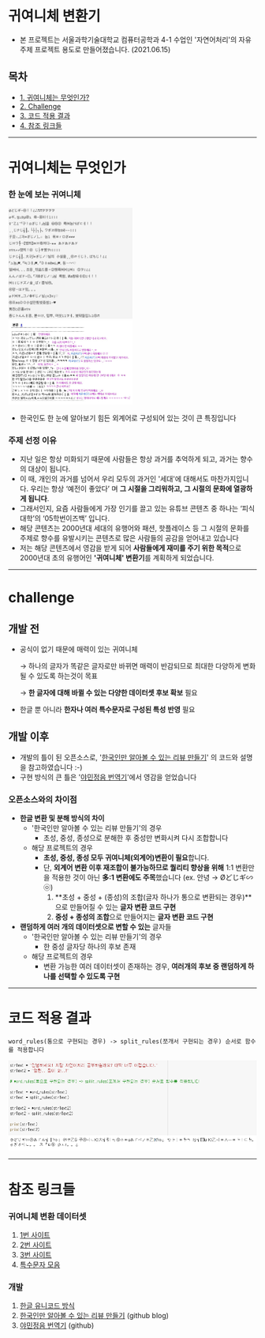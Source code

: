# 귀여니체 변환기

- 본 프로젝트는 서울과학기술대학교 컴퓨터공학과 4-1 수업인 '자연어처리'의 자유주제 프로젝트 용도로 만들어졌습니다. (2021.06.15)

## 목차
- [1. 귀여니체는 무엇인가?](#귀여니체는-무엇인가)
- [2. Challenge](#challenge)
- [3. 코드 적용 결과](#코드-적용-결과)
- [4. 참조 링크들](#참조-링크들)
---

# 귀여니체는 무엇인가

### 한 눈에 보는 귀여니체
<img src = "./readme/Untitled.png" width="50%">
<img src = "./readme/Untitled_1.png" width="50%">

- 한국인도 한 눈에 알아보기 힘든 외계어로 구성되어 있는 것이 큰 특징입니다

### 주제 선정 이유

- 지난 일은 항상 미화되기 때문에 사람들은 항상 과거를 추억하게 되고, 과거는 향수의 대상이 됩니다.
- 이 때, 개인의 과거를 넘어서 우리 모두의 과거인 '세대'에 대해서도 마찬가지입니다. 우리는 항상 ‘예전이 좋았다’ 며 **그 시절을 그리워하고, 그 시절의 문화에 열광하게 됩니다**.
- 그래서인지, 요즘 사람들에게 가장 인기를 끌고 있는 유튜브 콘텐츠 중 하나는 ‘피식대학’의 ‘05학번이즈백’ 입니다.
- 해당 콘텐츠는 2000년대 세대의 유행어와 패션, 핫플레이스 등 그 시절의 문화를 주제로 향수를 유발시키는 콘텐츠로 많은 사람들의 공감을 얻어내고 있습니다
- 저는 해당 콘텐츠에서 영감을 받게 되어 **사람들에게 재미를 주기 위한 목적**으로 2000년대 초의 유행어인 **'귀여니체' 변환기**를 계획하게 되었습니다.

---

# challenge

## 개발 전

- 공식이 없기 때문에 매력이 있는 귀여니체

    → 하나의 글자가 똑같은 글자로만 바뀌면 매력이 반감되므로 최대한 다양하게 변화될 수 있도록 하는것이 목표

    → **한 글자에 대해 바뀔 수 있는 다양한 데이터셋 후보 확보** 필요

- 한글 뿐 아니라 **한자나 여러 특수문자로 구성된 특성** **반영** 필요

## 개발 이후

- 개발의 틀이 된 오픈소스로, '[한국인만 알아볼 수 있는 리뷰 만들기](https://jinh0park.github.io/posts/2018/08/05/hangul.html)' 의 코드와 설명을 참고하였습니다 :-)
- 구현 방식의 큰 틀은 '[야민정음 번역기](https://github.com/joonahn/yamin.py/blob/master/yamin.py)'에서 영감을 얻었습니다

### 오픈소스와의 차이점

- **한글 변환 및 분해 방식의 차이**
    - '한국인만 알아볼 수 있는 리뷰 만들기'의 경우
        - 초성, 중성, 종성으로 분해한 후 중성만 변화시켜 다시 조합합니다
    - 해당 프로젝트의 경우
        - **초성, 중성, 종성 모두 귀여니체(외계어)변환이 필요**합니다.
        - 단, **외계어 변환 이후 재조합이 불가능하므로 퀄리티 향상을 위해** 1:1 변환만을 적용한 것이 아닌 **多:1 변환에도 주목**했습니다 (ex. 안녕 → Øどじギ∽㉧)
            1. **초성 + 중성 + (종성)의 조합(글자 하나가 통으로 변환되는 경우)**으로 만들어질 수 있는 **글자 변환 코드 구현**
            2. **중성 + 종성의 조합**으로 만들어지는 **글자 변환 코드 구현**
- **랜덤하게 여러 개의 데이터셋으로 변할 수 있는** 글자들
    - '한국인만 알아볼 수 있는 리뷰 만들기'의 경우
        - 한 중성 글자당 하나의 후보 존재
    - 해당 프로젝트의 경우
        - 변환 가능한 여러 데이터셋이 존재하는 경우, **여러개의 후보 중 랜덤하게 하나를 선택할 수 있도록 구현**

---

# 코드 적용 결과

`word_rules(통으로 구현되는 경우) -> split_rules(쪼개서 구현되는 경우) 순서로 함수를 적용합니다`

![readme/Untitled_2.png](readme/Untitled_2.png)

---

# 참조 링크들

### 귀여니체 변환 데이터셋

1. [1번 사이트](https://blog.naver.com/furlong49/221191482769)
2. [2번 사이트](https://steemit.com/kr/@twinbraid/6ax29p)
3. [3번 사이트](https://blog.naver.com/3345/220645089468)
4. [특수문자 모음](https://wepplication.github.io/tools/charMap/#specialChar)

### 개발

1. [한글 유니코드 방식](https://hanggoo.tistory.com/10)
2. [한국인만 알아볼 수 있는 리뷰 만들기](https://jinh0park.github.io/posts/2018/08/05/hangul.html) (github blog)
3. [야민정음 번역기](https://github.com/joonahn/yamin.py/blob/master/yamin.py) (github)
